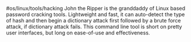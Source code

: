 #os/linux/tools/hacking 
John the Ripper is the granddaddy of Linux based password cracking tools. Lightweight and fast, it can auto-detect the type of hash and then begin a dictionary attack first followed by a brute force attack, if dictionary attack fails. This command line tool is short on pretty user interfaces, but long on ease-of-use and effectiveness.
